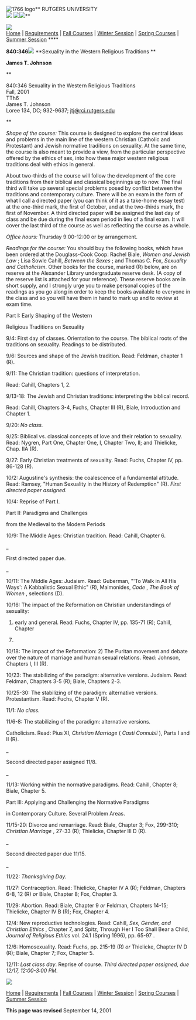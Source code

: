 ![1766 logo](../../images/ru1766.gif)** RUTGERS UNIVERSITY  
![](../../images/rel_dept.gif)
![](../../images/clearpix.gif)[![](../../images/Home.jpg)](../../index.html)**

![](../../images/redline1.gif)  
[Home](http://religion.rutgers.edu/index.html) | [Requirements](http://) |
[Fall Courses](http://religion.rutgers.edu/schedules/fall_01.html) | [Winter
Session](http://religion.rutgers.edu/schedules/winter_00.html) | [Spring
Courses](http://religion.rutgers.edu/schedules/spring_01.html) | [Summer
Session](http://religion.rutgers.edu/schedules/summer_00.html) ****

**840:346**![](../../images/beadred.gif) **Sexuality in the Western Religious
Traditions  **

**James T. Johnson**

**

840:346 Sexuality in the Western Religious Traditions  
Fall, 2001  
TTh6  
James T. Johnson  
Loree 134, DC; 932-9637; jtj@rci.rutgers.edu

**

_Shape of the course:_ This course is designed to explore the central ideas
and problems in the main line of the western Christian (Catholic and
Protestant) and Jewish normative traditions on sexuality. At the same time,
the course is also meant to provide a view, from the particular perspective
offered by the ethics of sex, into how these major western religious
traditions deal with ethics in general.

About two-thirds of the course will follow the development of the core
traditions from their biblical and classical beginnings up to now. The final
third will take up several special problems posed by conflict between the
traditions and contemporary culture. There will be an exam in the form of what
I call a directed paper (you can think of it as a take-home essay test) at the
one-third mark, the first of October, and at the two-thirds mark, the first of
November. A third directed paper will be assigned the last day of class and be
due during the final exam period in lieu of a final exam. It will cover the
last third of the course as well as reflecting the course as a whole.

_Office hours:_ Thursday 9:00-12:00 or by arrangement.

_Readings for the course:_ You should buy the following books, which have been
ordered at the Douglass-Cook Coop: Rachel Biale, _Women and Jewish Law_ ; Lisa
Sowle Cahill, _Between the Sexes_ ; and Thomas C. Fox, _Sexuality and
Catholicism_. Other books for the course, marked (R) below, are on reserve at
the Alexander Library undergraduate reserve desk. (A copy of the reserve list
is attached for your reference). These reserve books are in short supply, and
I strongly urge you to make personal copies of the readings as you go along in
order to keep the books available to everyone in the class and so you will
have them in hand to mark up and to review at exam time.

Part I: Early Shaping of the Western

Religious Traditions on Sexuality

9/4: First day of classes. Orientation to the course. The biblical roots of
the traditions on sexuality. Readings to be distributed.

9/6: Sources and shape of the Jewish tradition. Read: Feldman, chapter 1 (R).

9/11: The Christian tradition: questions of interpretation.

Read: Cahill, Chapters 1, 2.

9/13-18: The Jewish and Christian traditions: interpreting the biblical
record.

Read: Cahill, Chapters 3-4, Fuchs, Chapter III (R), Biale, Introduction and
Chapter 1.

9/20: _No class._

9/25: Biblical vs. classical concepts of love and their relation to sexuality.
Read: Nygren, Part One, Chapter One, I, Chapter Two, II; and Thielicke, Chap.
IIA (R).

9/27: Early Christian treatments of sexuality. Read: Fuchs, Chapter IV, pp.
86-128 (R).

10/2: Augustine's synthesis: the coalescence of a fundamental attitude. Read:
Ramsey, "Human Sexuality in the History of Redemption" (R). _First directed
paper assigned._

10/4: Reprise of Part I.

Part II: Paradigms and Challenges

from the Medieval to the Modern Periods

10/9: The Middle Ages: Christian tradition. Read: Cahill, Chapter 6.

_

First directed paper due.

_

10/11: The Middle Ages: Judaism. Read: Guberman, "'To Walk in All His Ways': A
Kabbalistic Sexual Ethic" (R), Maimonides, _Code_ , _The Book of Women_ ,
selections (D).

10/16: The impact of the Reformation on Christian understandings of sexuality:
1) early and general. Read: Fuchs, Chapter IV, pp. 135-71 (R); Cahill, Chapter
7.

10/18: The impact of the Reformation: 2) The Puritan movement and debate over
the nature of marriage and human sexual relations. Read: Johnson, Chapters I,
III (R).

10/23: The stabilizing of the paradigm: alternative versions. Judaism. Read:
Feldman, Chapters 3-5 (R); Biale, Chapters 2-3.

10/25-30: The stabilizing of the paradigm: alternative versions.
Protestantism. Read: Fuchs, Chapter V (R).

11/1: _No class._

11/6-8: The stabilizing of the paradigm: alternative versions.

Catholicism. Read: Pius XI, _Christian Marriage_ ( _Casti Connubii_ ), Parts I
and II (R).

_

Second directed paper assigned 11/8.

_

11/13: Working within the normative paradigms. Read: Cahill, Chapter 8; Biale,
Chapter 5.

Part III: Applying and Challenging the Normative Paradigms

in Contemporary Culture. Several Problem Areas.

11/15-20: Divorce and remarriage. Read: Biale, Chapter 3; Fox, 299-310;
_Christian Marriage_ , 27-33 (R); Thielicke, Chapter III D (R).

_

Second directed paper due 11/15.

_

11/22: _Thanksgiving Day._

11/27: Contraception. Read: Thielicke, Chapter IV A (R); Feldman, Chapters
6-8, 12 (R) _or_ Biale, Chapter 8; Fox, Chapter 3.

11/29: Abortion. Read: Biale, Chapter 9 _or_ Feldman, Chapters 14-15;
Thielicke, Chapter IV B (R); Fox, Chapter 4.

12/4: New reproductive technologies. Read: Cahill, _Sex, Gender, and Christian
Ethics_ , Chapter 7, and Spitz, Through Her I Too Shall Bear a Child, _Journal
of Religious Ethics_ vol. 24.1 (Spring 1996), pp. 65-97 .

12/6: Homosexuality. Read: Fuchs, pp. 215-19 (R) _or_ Thielicke, Chapter IV D
(R); Biale, Chapter 7; Fox, Chapter 5.

12/11: _Last class day_. Reprise of course. _Third directed paper assigned,
due 12/17, 12:00-3:00 PM._

![](../../images/redline1.gif)

[Home](http://religion.rutgers.edu/index.html) | [Requirements](http://) |
[Fall Courses](http://religion.rutgers.edu/schedules/fall_01.html) | [Winter
Session](http://religion.rutgers.edu/schedules/winter_00.html) | [Spring
Courses](http://religion.rutgers.edu/schedules/spring_01.html) | [Summer
Session](http://religion.rutgers.edu/schedules/summer_00.html)

**This page was revised** September 14, 2001

